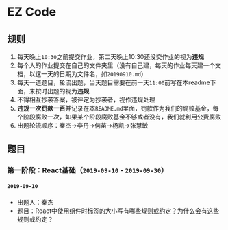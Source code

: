 # EZ Code

## 规则
1. 每天晚上`10:30`之前提交作业，第二天晚上10:30还没交作业的视为**违规**
2. 每个人的作业提交在自己的文件夹里（没有自己建，每天的作业每天建一个文档，以这一天的日期为文件名，如`20190910.md`）
3. 每天一道题目，轮流出题，当天题目需要在前一天`11:00`前写在本readme下面，未按时出题的视为**违规**
4. 不得相互抄袭答案，被评定为抄袭者，视作违规处理
5. **违规一次罚款一百**并记录在本`README.md`里面，罚款作为我们的腐败基金，每个阶段腐败一次，如果某个阶段腐败基金不够或者没有，我们就利用公费腐败
6. 出题轮流顺序：秦杰->李丹->何苗->杨凯->张慧敏

## 题目
### 第一阶段：React基础（`2019-09-10` - `2019-09-30`）
#### `2019-09-10`
* 出题人：秦杰
* 题目：React中使用组件时标签的大小写有哪些规则或约定？为什么会有这些规则或约定？